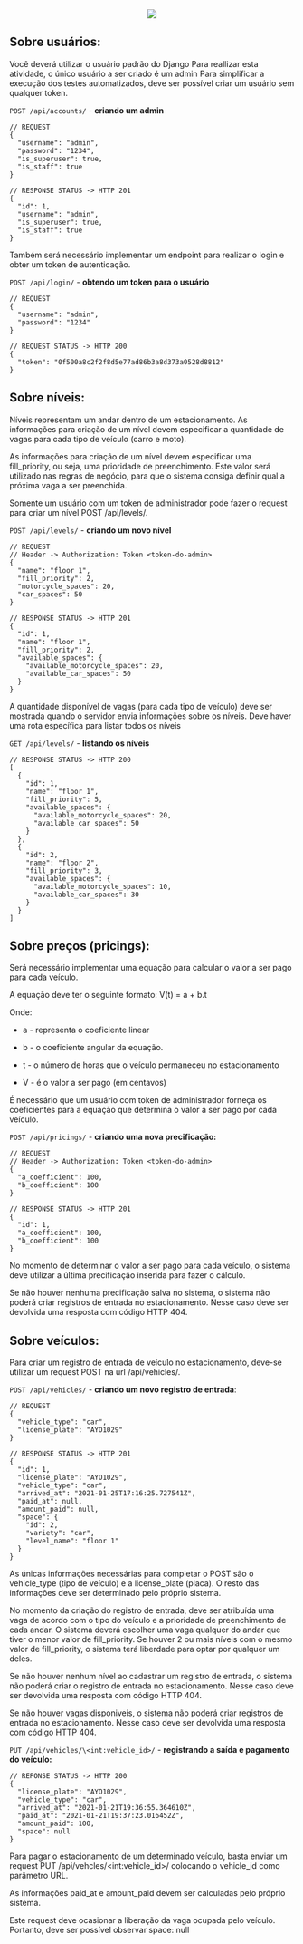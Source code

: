 <center><img src='./parking.jpg'/></center>

## Sobre usuários:
Você deverá utilizar o usuário padrão do Django
Para reallizar esta atividade, o único usuário a ser criado é um admin
Para simplificar a execução dos testes automatizados, deve ser possível criar um usuário sem qualquer token.

``POST /api/accounts/`` - <b>criando um admin</b>
````
// REQUEST
{
  "username": "admin",
  "password": "1234",
  "is_superuser": true,
  "is_staff": true
}
````

````
// RESPONSE STATUS -> HTTP 201
{
  "id": 1,
  "username": "admin",
  "is_superuser": true,
  "is_staff": true
}
````

Também será necessário implementar um endpoint para realizar o login e obter um token de autenticação.

``POST /api/login/`` - <b>obtendo um token para o usuário</b>
````
// REQUEST
{
  "username": "admin",
  "password": "1234"
}
````
````
// REQUEST STATUS -> HTTP 200
{
  "token": "0f500a8c2f2f8d5e77ad86b3a8d373a0528d8812"
}
````

## Sobre níveis:
Níveis representam um andar dentro de um estacionamento.
As informações para criação de um nível devem especificar a quantidade de vagas para cada tipo de veículo (carro e moto).

As informações para criação de um nível devem especificar uma fill_priority, ou seja, uma prioridade de preenchimento. Este valor será utilizado nas regras de negócio, para que o sistema consiga definir qual a próxima vaga a ser preenchida.

Somente um usuário com um token de administrador pode fazer o request para criar um nível POST /api/levels/.

``POST /api/levels/`` - <b>criando um novo nível</b>
````
// REQUEST 
// Header -> Authorization: Token <token-do-admin>
{
  "name": "floor 1",
  "fill_priority": 2,
  "motorcycle_spaces": 20,
  "car_spaces": 50
}
````
````
// RESPONSE STATUS -> HTTP 201
{
  "id": 1,
  "name": "floor 1",
  "fill_priority": 2,
  "available_spaces": {
    "available_motorcycle_spaces": 20,
    "available_car_spaces": 50
  }
}
````

A quantidade disponível de vagas (para cada tipo de veículo) deve ser mostrada quando o servidor envia informações sobre os níveis.
Deve haver uma rota específica para listar todos os níveis

``GET /api/levels/`` - <b>listando os níveis</b>
````
// RESPONSE STATUS -> HTTP 200
[
  {
    "id": 1,
    "name": "floor 1",
    "fill_priority": 5,
    "available_spaces": {
      "available_motorcycle_spaces": 20,
      "available_car_spaces": 50
    }
  },
  {
    "id": 2,
    "name": "floor 2",
    "fill_priority": 3,
    "available_spaces": {
      "available_motorcycle_spaces": 10,
      "available_car_spaces": 30
    }
  }
]
````

## Sobre preços (pricings):
Será necessário implementar uma equação para calcular o valor a ser pago para cada veículo.

A equação deve ter o seguinte formato:
V(t) = a + b.t

Onde:

* a - representa o coeficiente linear

* b - o coeficiente angular da equação.

* t - o número de horas que o veículo permaneceu no estacionamento

* V - é o valor a ser pago (em centavos)

É necessário que um usuário com token de administrador forneça os coeficientes para a equação que determina o valor a ser pago por cada veículo.

``POST /api/pricings/`` - <b>criando uma nova precificação:</b>
````
// REQUEST 
// Header -> Authorization: Token <token-do-admin>
{
  "a_coefficient": 100,
  "b_coefficient": 100
}
````
````
// RESPONSE STATUS -> HTTP 201
{
  "id": 1,
  "a_coefficient": 100,
  "b_coefficient": 100
}
````
No momento de determinar o valor a ser pago para cada veículo, o sistema deve utilizar a última precificação inserida para fazer o cálculo.

Se não houver nenhuma precificação salva no sistema, o sistema não poderá criar registros de entrada no estacionamento. Nesse caso deve ser devolvida uma resposta com código HTTP 404.

## Sobre veículos:
Para criar um registro de entrada de veículo no estacionamento, deve-se utilizar um request POST na url /api/vehicles/.<br/>

``POST /api/vehicles/`` - <b>criando um novo registro de entrada</b>:
````
// REQUEST
{
  "vehicle_type": "car",
  "license_plate": "AYO1029"
}
````
````
// RESPONSE STATUS -> HTTP 201
{
  "id": 1,
  "license_plate": "AYO1029",
  "vehicle_type": "car",
  "arrived_at": "2021-01-25T17:16:25.727541Z",
  "paid_at": null,
  "amount_paid": null,
  "space": {
    "id": 2,
    "variety": "car",
    "level_name": "floor 1"
  }
}
````

As únicas informações necessárias para completar o POST são o vehicle_type (tipo de veículo) e a license_plate (placa). O resto das informações deve ser determinado pelo próprio sistema.

No momento da criação do registro de entrada, deve ser atribuída uma vaga de acordo com o tipo do veículo e a prioridade de preenchimento de cada andar. O sistema deverá escolher uma vaga qualquer do andar que tiver o menor valor de fill_priority. Se houver 2 ou mais níveis com o mesmo valor de fill_priority, o sistema terá liberdade para optar por qualquer um deles.

Se não houver nenhum nível ao cadastrar um registro de entrada, o sistema não poderá criar o registro de entrada no estacionamento. Nesse caso deve ser devolvida uma resposta com código HTTP 404.

Se não houver vagas disponiveis, o sistema não poderá criar registros de entrada no estacionamento. Nesse caso deve ser devolvida uma resposta com código HTTP 404.

``PUT /api/vehicles/\<int:vehicle_id>/`` - <b>registrando a saída e pagamento do veículo:</b>

````
// REPONSE STATUS -> HTTP 200
{
  "license_plate": "AYO1029",
  "vehicle_type": "car",
  "arrived_at": "2021-01-21T19:36:55.364610Z",
  "paid_at": "2021-01-21T19:37:23.016452Z",
  "amount_paid": 100,
  "space": null
}
````

Para pagar o estacionamento de um determinado veículo, basta enviar um request PUT /api/vehcles/\<int:vehicle_id>/ colocando o vehicle_id como parâmetro URL.

As informações paid_at e amount_paid devem ser calculadas pelo próprio sistema.

Este request deve ocasionar a liberação da vaga ocupada pelo veículo. Portanto, deve ser possível observar space: null